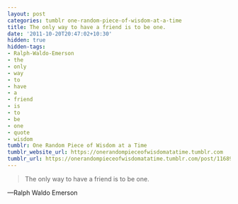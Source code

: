 ```yaml
---
layout: post
categories: tumblr one-random-piece-of-wisdom-at-a-time
title: The only way to have a friend is to be one.
date: '2011-10-20T20:47:02+10:30'
hidden: true
hidden-tags:
- Ralph-Waldo-Emerson
- the
- only
- way
- to
- have
- a
- friend
- is
- to
- be
- one
- quote
- wisdom
tumblr: One Random Piece of Wisdom at a Time
tumblr_website_url: https://onerandompieceofwisdomatatime.tumblr.com
tumblr_url: https://onerandompieceofwisdomatatime.tumblr.com/post/11689452853/the-only-way-to-have-a-friend-is-to-be-one
---
```

> The only way to have a friend is to be one.

—Ralph Waldo Emerson&nbsp;
